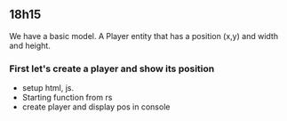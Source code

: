 ## 18h15

We have a basic model. A Player entity that has a position (x,y) and width and height.

### First let's create a player and show its position

- setup html, js. 
- Starting function from rs
- create player and display pos in console

